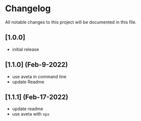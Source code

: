 # Changelog

All notable changes to this project will be documented in this file.

## [1.0.0]

- initial release

## [1.1.0] (Feb-9-2022)

- use aveta in command line
- update Readme

## [1.1.1] (Feb-17-2022)

- update readme
- use aveta with `npx`

